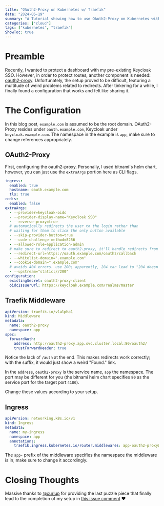 ```yaml
---
title: "OAuth2-Proxy on Kubernetes w/ Traefik"
date: "2024-05-19"
summary: "A Tutorial showing how to use OAuth2-Proxy on Kubernetes with Traefik's ForwardAuth. This setup features automatic redirects to both the signin and the originally accessed page."
categories: ["cloud"]
tags: ["kubernetes", "traefik"]
ShowToc: true
---
```


# Preamble
Recently, I wanted to protect a dashboard with my pre-existing Keycloak SSO. However, in order to protect routes, another component is needed: [oauth2-proxy](https://oauth2-proxy.github.io/oauth2-proxy/).
Unfortunately, the setup proved to be difficult, featuring a multitude of weird problems related to redirects.
After tinkering for a while, I finally found a configuration that works and felt like sharing it.

# The Configuration
In this blog post, `example.com` is assumed to be the root domain. OAuth2-Proxy resides under `oauth.example.com`, Keycloak under `keycloak.example.com`.
The namespace in the example is `app`, make sure to change references appropriately.
## OAuth2-Proxy
First, configuring the oauth2-proxy.
Personally, I used bitnami's helm chart, however, you can just use the `extraArgs` portion here as CLI flags.
```yml
ingress:
  enabled: true
  hostname: oauth.example.com
  tls: true
redis:
  enabled: false
extraArgs:
  - --provider=keycloak-oidc
  - --provider-display-name="Keycloak SSO"
  - --reverse-proxy=true
  # automatically redirects the user to the login rather than
  # waiting for them to click the only button available
  - --skip-provider-button=true
  - --code-challenge-method=S256
  - --allowed-role=application-admin
  # make sure to redirect to oauth2-proxy, it'll handle redirects from there
  - --redirect-url=https://oauth.example.com/oauth2/callback
  - --whitelist-domain=".example.com"
  - --cookie-domain=".example.com"
  # avoids 404 errors. use 200; apparently, 204 can lead to "204 doesn't allow body" in logs
  - --upstream="static://200"
configuration:
  existingSecret: oauth2-proxy-client
  oidcIssuerUrl: https://keycloak.example.com/realms/master
```

## Traefik Middleware
```yml
apiVersion: traefik.io/v1alpha1
kind: Middleware
metadata:
  name: oauth2-proxy
  namespace: app
spec:
  forwardAuth:
    address: http://oauth2-proxy.app.svc.cluster.local:80/oauth2/
    trustForwardHeader: true
```
Notice the lack of `/auth` at the end. This makes redirects work correctly; with the suffix, it would just show a weird "Found." link.

In the `address`, `oauth2-proxy` is the service name, `app` the namespace. The port may be different for you (the bitnami helm chart specifies `80` as the service port for the target port `4180`).

Change these values according to your setup.

## Ingress
```yml
apiVersion: networking.k8s.io/v1
kind: Ingress
metadata:
  name: my-ingress
  namespace: app
  annotations:
    traefik.ingress.kubernetes.io/router.middlewares: app-oauth2-proxy@kubernetescrd
```
The `app-` prefix of the middleware specifies the namespace the middleware is in; make sure to change it accordingly.

# Closing Thoughts
Massive thanks to [@curlup](https://github.com/curlup) for providing the last puzzle piece that finally lead to the completion of my setup in [this issue comment](https://github.com/oauth2-proxy/oauth2-proxy/issues/1297#issuecomment-2004788570) ❤
